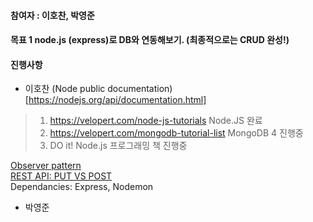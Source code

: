 #### 참여자 : 이호찬, 박영준
#### 목표 1 node.js (express)로 DB와 연동해보기. (최종적으로는 CRUD 완성!)

#### 진행사항

* 이호찬 (Node public documentation)[https://nodejs.org/api/documentation.html]  
> 1. https://velopert.com/node-js-tutorials Node.JS 완료
> 2. https://velopert.com/mongodb-tutorial-list MongoDB 4 진행중
> 3. DO it! Node.js 프로그래밍 책 진행중
  
[Observer pattern](https://ko.wikipedia.org/wiki/%EC%98%B5%EC%84%9C%EB%B2%84_%ED%8C%A8%ED%84%B4)  
[REST API: PUT VS POST](https://1ambda.github.io/javascripts/rest-api-put-vs-post/)  
Dependancies: Express, Nodemon  

* 박영준
